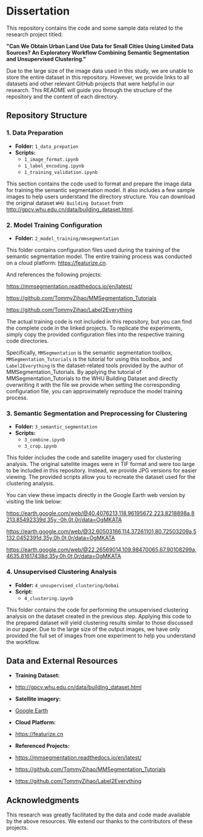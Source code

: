 # Dissertation 

This repository contains the code and some sample data related to the research project titled:

**"Can We Obtain Urban Land Use Data for Small Cities Using Limited Data Sources? An Exploratory Workflow Combining Semantic Segmentation and Unsupervised Clustering."**

Due to the large size of the image data used in this study, we are unable to store the entire dataset in this repository. However, we provide links to all datasets and other relevant GitHub projects that were helpful in our research. This README will guide you through the structure of the repository and the content of each directory.

## Repository Structure

### 1. Data Preparation

- **Folder:** `1_data_prepation`
- **Scripts:**
  - `1_image_format.ipynb`
  - `1_label_encoding.ipynb`
  - `1_training_validation.ipynb`

This section contains the code used to format and prepare the image data for training the semantic segmentation model. It also includes a few sample images to help users understand the directory structure. You can download the original dataset `WHU Building Dataset` from http://gpcv.whu.edu.cn/data/building_dataset.html.

### 2. Model Training Configuration

- **Folder:** `2_model_training/mmsegmentation`

This folder contains configuration files used during the training of the semantic segmentation model. The entire training process was conducted on a cloud platform: https://featurize.cn. 

And references the following projects:

https://mmsegmentation.readthedocs.io/en/latest/

https://github.com/TommyZihao/MMSegmentation_Tutorials

https://github.com/TommyZihao/Label2Everything

The actual training code is not included in this repository, but you can find the complete code in the linked projects. To replicate the experiments, simply copy the provided configuration files into the respective training code directories. 

Specifically, `MMSegmentation` is the semantic segmentation toolbox, `MMSegmentation_Tutorials` is the tutorial for using this toolbox, and `Label2Everything` is the dataset-related tools provided by the author of MMSegmentation_Tutorials. By applying the tutorial of MMSegmentation_Tutorials to the WHU Building Dataset and directly overwriting it with the file we provide when setting the corresponding configuration file, you can approximately reproduce the model training process.

### 3. Semantic Segmentation and Preprocessing for Clustering

- **Folder:** `3_semantic_segmentation`
- **Scripts:**
  - `3_combine.ipynb`
  - `3_crop.ipynb`

This folder includes the code and satellite imagery used for clustering analysis. The original satellite images were in TIF format and were too large to be included in this repository. Instead, we provide JPG versions for easier viewing. The provided scripts allow you to recreate the dataset used for the clustering analysis.

You can view these impacts directly in the Google Earth web version by visiting the link below:

https://earth.google.com/web/@40.4076213,118.96195672,223.8218898a,8213.85492339d,35y,-0h,0t,0r/data=OgMKATA

https://earth.google.com/web/@32.60503166,114.37261101,80.72503209a,5132.0452391d,35y,0h,0t,0r/data=OgMKATA

https://earth.google.com/web/@22.26569014,109.98470065,67.90108299a,4635.81617438d,35y,0h,0t,0r/data=OgMKATA

### 4. Unsupervised Clustering Analysis

- **Folder:** `4_unsupervised_clustering/bobai`
- **Script:**
  - `4_clustering.ipynb`

This folder contains the code for performing the unsupervised clustering analysis on the dataset created in the previous step. Applying this code to the prepared dataset will yield clustering results similar to those discussed in our paper. Due to the large size of the output images, we have only provided the full set of images from one experiment to help you understand the workflow.

## Data and External Resources

- **Training Dataset:**
- http://gpcv.whu.edu.cn/data/building_dataset.html


- **Satellite imagery:**
- [Google Earth](https://www.google.com/intl/en_uk/earth/about/)


- **Cloud Platform:**
- https://featurize.cn


- **Referenced Projects:**
- https://mmsegmentation.readthedocs.io/en/latest/
- https://github.com/TommyZihao/MMSegmentation_Tutorials
- https://github.com/TommyZihao/Label2Everything

## Acknowledgments

This research was greatly facilitated by the data and code made available by the above resources. We extend our thanks to the contributors of these projects.
